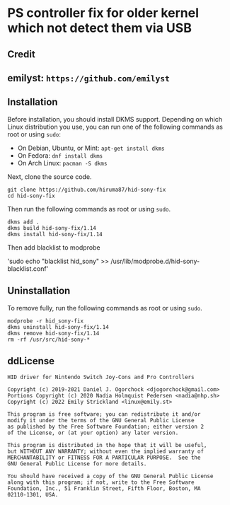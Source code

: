 # PS controller fix for older kernel which not detect them via USB

## Credit
emilyst: `https://github.com/emilyst`
-----------------------------------------------------------------------------------------------------------------------------------------------------------------------

## Installation

Before installation, you should install DKMS support. Depending on which Linux distribution you use, you can run one of the following commands as root or using `sudo`:

* On Debian, Ubuntu, or Mint:   `apt-get install dkms`
* On Fedora:                    `dnf install dkms`
* On Arch Linux:                `pacman -S dkms`

Next, clone the source code.

    git clone https://github.com/hiruma87/hid-sony-fix
    cd hid-sony-fix

Then run the following commands as root or using `sudo`.

    dkms add .
    dkms build hid-sony-fix/1.14
    dkms install hid-sony-fix/1.14

Then add blacklist to modprobe

'sudo echo "blacklist hid_sony" >> /usr/lib/modprobe.d/hid-sony-blacklist.conf'

Uninstallation
--------------

To remove fully, run the following commands as root or using `sudo`.

    modprobe -r hid_sony-fix
    dkms uninstall hid-sony-fix/1.14
    dkms remove hid-sony-fix/1.14
    rm -rf /usr/src/hid-sony-*

ddLicense
-------

    HID driver for Nintendo Switch Joy-Cons and Pro Controllers

    Copyright (c) 2019-2021 Daniel J. Ogorchock <djogorchock@gmail.com>
    Portions Copyright (c) 2020 Nadia Holmquist Pedersen <nadia@nhp.sh>
    Copyright (c) 2022 Emily Strickland <linux@emily.st>

    This program is free software; you can redistribute it and/or
    modify it under the terms of the GNU General Public License
    as published by the Free Software Foundation; either version 2
    of the License, or (at your option) any later version.

    This program is distributed in the hope that it will be useful,
    but WITHOUT ANY WARRANTY; without even the implied warranty of
    MERCHANTABILITY or FITNESS FOR A PARTICULAR PURPOSE.  See the
    GNU General Public License for more details.

    You should have received a copy of the GNU General Public License
    along with this program; if not, write to the Free Software
    Foundation, Inc., 51 Franklin Street, Fifth Floor, Boston, MA
    02110-1301, USA.
